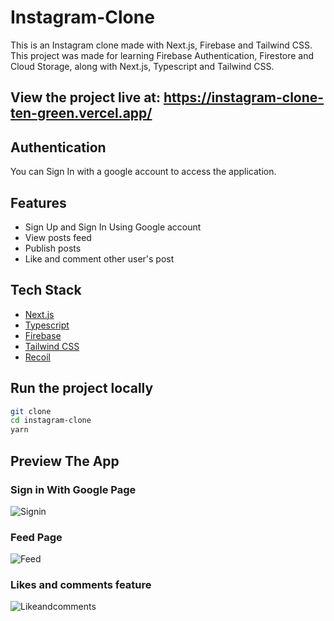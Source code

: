 # Instagram-Clone

This is an Instagram clone made with Next.js, Firebase and Tailwind CSS. This project was made for learning Firebase Authentication, Firestore and Cloud Storage, along with Next.js, Typescript and Tailwind CSS.

## View the project live at: <https://instagram-clone-ten-green.vercel.app/>

## Authentication

You can Sign In with a google account to access the application.

## Features

- Sign Up and Sign In Using Google account
- View posts feed
- Publish posts
- Like and comment other user's post

## Tech Stack

- [Next.js](https://nextjs.org)
- [Typescript](https://www.typescriptlang.org)
- [Firebase](https://firebase.google.com/?hl=en)
- [Tailwind CSS](https://tailwindcss.com)
- [Recoil](https://recoiljs.org/)

## Run the project locally

```bash
git clone
cd instagram-clone
yarn
```

## Preview The App

### Sign in With Google Page

![Signin](https://user-images.githubusercontent.com/53704258/182724409-86e52c31-4f41-4e0d-b167-7c68f05c4399.png)

### Feed Page

![Feed](https://user-images.githubusercontent.com/53704258/182724511-84ea5038-fd63-4fd0-b82f-2b0056ab0485.png)

### Likes and comments feature

![Likeandcomments](https://user-images.githubusercontent.com/53704258/182724578-bd477959-8e94-4428-a167-02659593f2c6.png)

